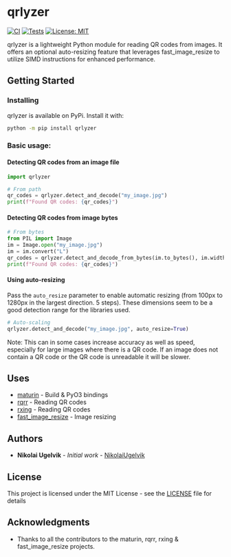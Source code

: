 # qrlyzer 
[![CI](https://github.com/netlifeas/qrlyzer/actions/workflows/CI.yml/badge.svg)](https://github.com/netlifeas/qrlyzer/actions/workflows/CI.yml) [![Tests](https://github.com/netlifeas/qrlyzer/actions/workflows/tests.yml/badge.svg)](https://github.com/netlifeas/qrlyzer/actions/workflows/tests.yml) [![License: MIT](https://img.shields.io/badge/License-MIT-yellow.svg)](https://opensource.org/licenses/MIT)

qrlyzer is a lightweight Python module for reading QR codes from images. It offers an optional auto-resizing feature that leverages fast_image_resize to utilize SIMD instructions for enhanced performance.

## Getting Started

### Installing

qrlyzer is available on PyPi. Install it with:

```bash
python -m pip install qrlyzer
```

### Basic usage:

#### Detecting QR codes from an image file

```python
import qrlyzer

# From path
qr_codes = qrlyzer.detect_and_decode("my_image.jpg")
print(f"Found QR codes: {qr_codes}")
```
#### Detecting QR codes from image bytes
```python
# From bytes
from PIL import Image
im = Image.open("my_image.jpg")
im = im.convert("L")
qr_codes = qrlyzer.detect_and_decode_from_bytes(im.to_bytes(), im.width, im.height)
print(f"Found QR codes: {qr_codes}")
```

#### Using auto-resizing
Pass the ```auto_resize``` parameter to enable automatic resizing (from 100px to 1280px in the largest direction. 5 steps). These dimensions seem to be a good detection range for the libraries used.
```python
# Auto-scaling
qrlyzer.detect_and_decode("my_image.jpg", auto_resize=True)
```
Note: This can in some cases increase accuracy as well as speed, especially for large images where there is a QR code. If an image does not contain a QR code or the QR code is unreadable it will be slower.

## Uses 

* [maturin](https://www.maturin.rs/) - Build & PyO3 bindings
* [rqrr](https://github.com/WanzenBug/rqrr/) - Reading QR codes
* [rxing](https://github.com/rxing-core/rxing/) - Reading QR codes
* [fast_image_resize](https://github.com/cykooz/fast_image_resize/) - Image resizing 

## Authors

* **Nikolai Ugelvik** - *Initial work* - [NikolaiUgelvik](https://github.com/NikolaiUgelvik)

## License

This project is licensed under the MIT License - see the [LICENSE](LICENSE) file for details

## Acknowledgments

* Thanks to all the contributors to the maturin, rqrr, rxing & fast_image_resize projects.

